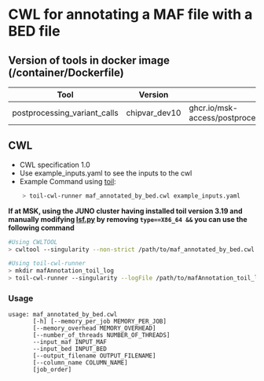 # CWL  for annotating a MAF file with a BED file

## Version of tools in docker image (/container/Dockerfile)

| Tool                         | Version | Location                                              |
| ---------------------------- | ------- | ----------------------------------------------------- |
| postprocessing_variant_calls | chipvar_dev10 | ghcr.io/msk-access/postprocessing_variant_calls:chipvar_dev10 |

## CWL

- CWL specification 1.0
- Use example_inputs.yaml to see the inputs to the cwl
- Example Command using [toil](https://toil.readthedocs.io):

```bash
    > toil-cwl-runner maf_annotated_by_bed.cwl example_inputs.yaml
```

**If at MSK, using the JUNO cluster having installed toil version 3.19 and manually modifying [lsf.py](https://github.com/DataBiosphere/toil/blob/releases/3.19.0/src/toil/batchSystems/lsf.py#L170) by removing `type==X86_64 &&` you can use the following command**

```bash
#Using CWLTOOL
> cwltool --singularity --non-strict /path/to/maf_annotated_by_bed.cwl /path/to/inputs.yaml

#Using toil-cwl-runner
> mkdir mafAnnotation_toil_log
> toil-cwl-runner --singularity --logFile /path/to/mafAnnotation_toil_log/cwltoil.log  --jobStore /path/to/mafAnnotation_jobStore --batchSystem lsf --workDir /path/to/mafAnnotation_toil_log --outdir . --writeLogs /path/to/mafAnnotation_toil_log --logLevel DEBUG --stats --retryCount 2 --disableCaching --maxLogFileSize 20000000000 /path/to/maf_annotated_by_bed.cwl /path/to/inputs.yaml > mafAnnotation_toil.stdout 2> mafAnnotation_toil.stderr &
```

### Usage

```shell
usage: maf_annotated_by_bed.cwl
       [-h] [--memory_per_job MEMORY_PER_JOB]
       [--memory_overhead MEMORY_OVERHEAD]
       [--number_of_threads NUMBER_OF_THREADS]
       --input_maf INPUT_MAF
       --input_bed INPUT_BED
       [--output_filename OUTPUT_FILENAME]
       [--column_name COLUMN_NAME]
       [job_order]
```
